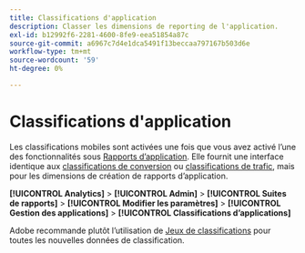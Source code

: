 ```yaml
---
title: Classifications d'application
description: Classer les dimensions de reporting de l'application.
exl-id: b12992f6-2281-4600-8fe9-eea51854a87c
source-git-commit: a6967c7d4e1dca5491f13beccaa797167b503d6e
workflow-type: tm+mt
source-wordcount: '59'
ht-degree: 0%

---
```


# Classifications d&#39;application

Les classifications mobiles sont activées une fois que vous avez activé l’une des fonctionnalités sous [Rapports d’application](app-reporting.md). Elle fournit une interface identique aux [classifications de conversion](conversion-var-admin/conversion-classifications.md) ou [classifications de trafic](c-traffic-variables/traffic-classifications.md), mais pour les dimensions de création de rapports d’application.

**[!UICONTROL Analytics]** > **[!UICONTROL Admin]** > **[!UICONTROL Suites de rapports]** > **[!UICONTROL Modifier les paramètres]** > **[!UICONTROL Gestion des applications]** > **[!UICONTROL Classifications d’applications]**

Adobe recommande plutôt l’utilisation de [Jeux de classifications](/help/components/classifications/sets/overview.md) pour toutes les nouvelles données de classification.
